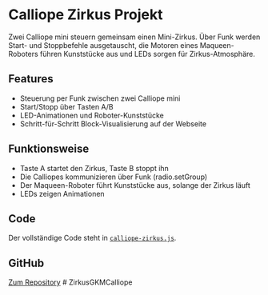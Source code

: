 # Calliope Zirkus Projekt

Zwei Calliope mini steuern gemeinsam einen Mini-Zirkus. Über Funk werden Start- und Stoppbefehle ausgetauscht, die Motoren eines Maqueen-Roboters führen Kunststücke aus und LEDs sorgen für Zirkus-Atmosphäre.

## Features
- Steuerung per Funk zwischen zwei Calliope mini
- Start/Stopp über Tasten A/B
- LED-Animationen und Roboter-Kunststücke
- Schritt-für-Schritt Block-Visualisierung auf der Webseite

## Funktionsweise
- Taste A startet den Zirkus, Taste B stoppt ihn
- Die Calliopes kommunizieren über Funk (radio.setGroup)
- Der Maqueen-Roboter führt Kunststücke aus, solange der Zirkus läuft
- LEDs zeigen Animationen

## Code
Der vollständige Code steht in [`calliope-zirkus.js`](calliope-zirkus.js).

## GitHub
[Zum Repository](https://github.com/marius4lui/ZirkusGKMCalliope) #   Z i r k u s G K M C a l l i o p e  
 